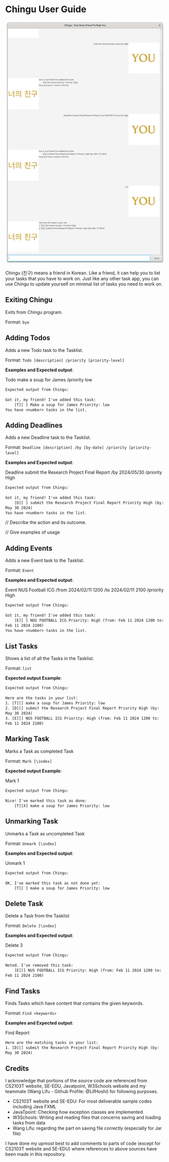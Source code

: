 # Chingu User Guide

![img.png](Ui.png)

Chingu (친구) means a friend in Korean. 
Like a friend, it can help you to list your tasks 
that you have to work on. Just like any other task app,
you can use Chingu to update yourself on minimal 
list of tasks you need to work on.

## Exiting Chingu
Exits from Chingu program.

Format: `bye`

## Adding Todos
Adds a new Todo task to the Tasklist.

Format: `Todo [description] /priority [priority-level]`

**Examples and Expected output**:

Todo make a soup for James /priority low
```
Expected output from Chingu:

Got it, my friend! I've added this task:
    [T][ ] Make a soup for James Priority: low
You have <number> tasks in the list.
```

## Adding Deadlines
Adds a new Deadline task to the Tasklist.

Format: `Deadline [description] /by [by-date] /priority [priority-level]`

**Examples and Expected output**:

Deadline submit the Research Project Final Report /by 2024/05/30 /priority High
```
Expected output from Chingu:

Got it, my friend! I've added this task:
    [D][ ] submit the Research Project Final Report Priority High (by: May 30 2024)
You have <number> tasks in the list.
```

// Describe the action and its outcome.

// Give examples of usage

## Adding Events
Adds a new Event task to the Tasklist.

Format: `Event`

**Examples and Expected output**:

Event NUS Football ICG /from 2024/02/11 1200 /to 2024/02/11 2100 /priority High
```
Expected output from Chingu:

Got it, my friend! I've added this task:
    [E][ ] NUS FOOTBALL ICG Priority: High (from: Feb 11 2024 1200 to: Feb 11 2024 2100)
You have <number> tasks in the list.
```

## List Tasks
Shows a list of all the Tasks in the Tasklist.

Format: `list`

**Expected output Example**:

```
Expected output from Chingu:

Here are the tasks in your list:
1. [T][] make a soup for James Priority: low
2. [D][] submit the Research Project Final Report Priority High (by: May 30 2024)
3. [E][] NUS FOOTBALL ICG Priority: High (from: Feb 11 2024 1200 to: Feb 11 2024 2100)
```

## Marking Task
Marks a Task as completed Task

Format: `Mark [\index]`

**Expected output Example**:

Mark 1
```
Expected output from Chingu:

Nice! I've marked this task as done:
    [T][X] make a soup for James Priority: low
```

## Unmarking Task
Unmarks a Task as uncompleted Task

Format: `Unmark [\index]`


**Examples and Expected output**:

Unmark 1
```
Expected output from Chingu:

OK, I've marked this task as not done yet:
    [T][ ] make a soup for James Priority: low
```

## Delete Task
Delete a Task from the Tasklist

Format: `Delete [\index]`

**Examples and Expected output**:

Delete 3
```
Expected output from Chingu:

Noted. I've removed this task:
    [E][] NUS FOOTBALL ICG Priority: High (from: Feb 11 2024 1200 to: Feb 11 2024 2100)
```

## Find Tasks
Finds Tasks which have content that contains the given keywords.

Format: `Find <keywords>`

**Examples and Expected output**:

Find Report
```
Here are the matching tasks in your list:
1. [D][] submit the Research Project Final Report Priority High (by: May 30 2024)
```

## Credits

I acknowledge that portions of the source code are 
referenced from CS2103T website, SE-EDU, Javatpoint, W3Schools website and my teammate 
(Wang Lifu - Github Profile: @LifHoshi) for following purposes.
- CS2103T website and SE-EDU: For most deliverable sample codes including Java FXML
- JavaTpoint: Checking how exception classes are implemented
- W3Schools: Writing and reading files that concerns saving and loading tasks from data
- Wang Lifu: regarding the part on saving file correctly (especially for Jar file)

I have done my upmost best to add comments to parts of code (except for CS2103T website and SE-EDU)
where references to above sources have been made in this repository.